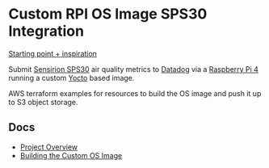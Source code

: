 # Custom RPI OS Image SPS30 Integration

[Starting point + inspiration](https://www.hackster.io/david-gherghita/air-quality-monitor-using-raspberry-pi-4-sps30-and-azure-03cb42#code)

Submit [Sensirion SPS30](https://sensirion.com/products/catalog/SPS30) air quality metrics to [Datadog](https://www.datadoghq.com/) via a [Raspberry Pi 4](https://www.raspberrypi.com/products/raspberry-pi-4-model-b/) running a custom [Yocto](https://www.yoctoproject.org/) based image.


AWS terraform examples for resources to build the OS image and push it up to S3 object storage.

## Docs

- [Project Overview](docs/overview.md)
- [Building the Custom OS Image](docs/os-build..md)


